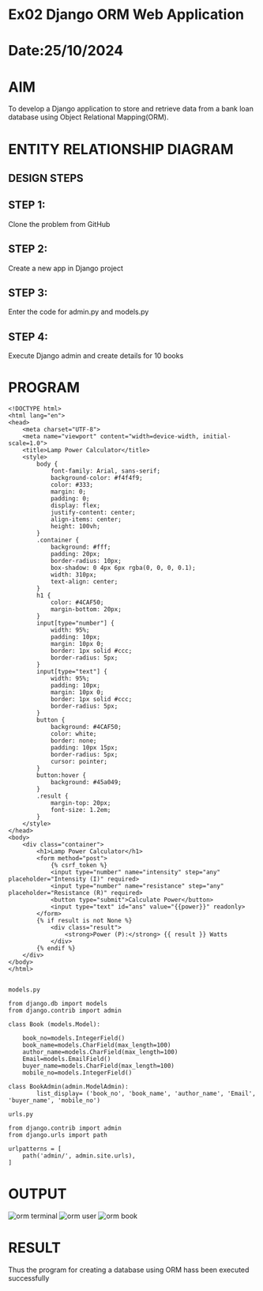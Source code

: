 # Ex02 Django ORM Web Application
# Date:25/10/2024
# AIM
To develop a Django application to store and retrieve data from a bank loan database using Object Relational Mapping(ORM).

# ENTITY RELATIONSHIP DIAGRAM
## DESIGN STEPS
## STEP 1:
Clone the problem from GitHub

## STEP 2:
Create a new app in Django project

## STEP 3:
Enter the code for admin.py and models.py

## STEP 4:
Execute Django admin and create details for 10 books

# PROGRAM
```
<!DOCTYPE html>
<html lang="en">
<head>
    <meta charset="UTF-8">
    <meta name="viewport" content="width=device-width, initial-scale=1.0">
    <title>Lamp Power Calculator</title>
    <style>
        body {
            font-family: Arial, sans-serif;
            background-color: #f4f4f9;
            color: #333;
            margin: 0;
            padding: 0;
            display: flex;
            justify-content: center;
            align-items: center;
            height: 100vh;
        }
        .container {
            background: #fff;
            padding: 20px;
            border-radius: 10px;
            box-shadow: 0 4px 6px rgba(0, 0, 0, 0.1);
            width: 310px;
            text-align: center;
        }
        h1 {
            color: #4CAF50;
            margin-bottom: 20px;
        }
        input[type="number"] {
            width: 95%;
            padding: 10px;
            margin: 10px 0;
            border: 1px solid #ccc;
            border-radius: 5px;
        }
        input[type="text"] {
            width: 95%;
            padding: 10px;
            margin: 10px 0;
            border: 1px solid #ccc;
            border-radius: 5px;
        }
        button {
            background: #4CAF50;
            color: white;
            border: none;
            padding: 10px 15px;
            border-radius: 5px;
            cursor: pointer;
        }
        button:hover {
            background: #45a049;
        }
        .result {
            margin-top: 20px;
            font-size: 1.2em;
        }
    </style>
</head>
<body>
    <div class="container">
        <h1>Lamp Power Calculator</h1>
        <form method="post">
            {% csrf_token %}
            <input type="number" name="intensity" step="any" placeholder="Intensity (I)" required>
            <input type="number" name="resistance" step="any" placeholder="Resistance (R)" required>
            <button type="submit">Calculate Power</button>
            <input type="text" id="ans" value="{{power}}" readonly>
        </form>
        {% if result is not None %}
            <div class="result">
                <strong>Power (P):</strong> {{ result }} Watts
            </div>
        {% endif %}
    </div>
</body>
</html>


models.py

from django.db import models
from django.contrib import admin

class Book (models.Model):
  
    book_no=models.IntegerField()
    book_name=models.CharField(max_length=100)
    author_name=models.CharField(max_length=100) 
    Email=models.EmailField()
    buyer_name=models.CharField(max_length=100)
    mobile_no=models.IntegerField()

class BookAdmin(admin.ModelAdmin):
    	list_display= ('book_no', 'book_name', 'author_name', 'Email', 'buyer_name', 'mobile_no')

urls.py

from django.contrib import admin
from django.urls import path

urlpatterns = [
    path('admin/', admin.site.urls),
]

```
# OUTPUT
![orm terminal](https://github.com/user-attachments/assets/038ec4f8-127e-4ab8-a772-4db680b6c45b)
![orm user](https://github.com/user-attachments/assets/5adf124f-a75f-4ab2-ba07-83ce08cd7b9f)
![orm book](https://github.com/user-attachments/assets/dedab270-6faa-4254-b93a-9f072443af00)



# RESULT
Thus the program for creating a database using ORM hass been executed successfully

